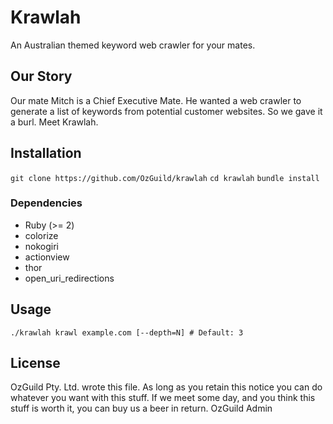# Krawlah
An Australian themed keyword web crawler for your mates.

## Our Story

Our mate Mitch is a Chief Executive Mate. He wanted a web crawler to generate a list of keywords from potential customer websites. So we gave it a burl. Meet Krawlah.

## Installation

`git clone https://github.com/OzGuild/krawlah`
`cd krawlah`
`bundle install`

### Dependencies

- Ruby (>= 2)
- colorize
- nokogiri
- actionview
- thor
- open_uri_redirections

## Usage

`./krawlah krawl example.com [--depth=N] # Default: 3`

## License

OzGuild Pty. Ltd. wrote this file.  As long as you retain this notice you
can do whatever you want with this stuff. If we meet some day, and you think
this stuff is worth it, you can buy us a beer in return.   OzGuild Admin

